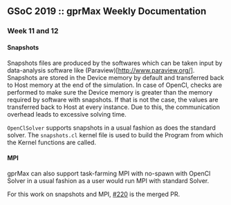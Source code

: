 ## GSoC 2019 :: gprMax Weekly Documentation
### Week 11 and 12

#### Snapshots

Snapshots files are produced by the softwares which can be taken input by data-analysis software like (Paraview)[http://www.paraview.org/]. Snapshots are stored in the Device memory by default and transferred back to Host memory at the end of the simulation. In case of OpenCl, checks are performed to make sure the Device memory is greater than the memory required by software with snapshots. If that is not the case, the values are transferred back to Host at every instance. Due to this, the communication overhead leads to excessive solving time. 

`OpenClSolver` supports snapshots in a usual fashion as does the standard solver. The `snapshots.cl` kernel file is used to build the Program from which the Kernel functions are called. 

#### MPI

gprMax can also support task-farming MPI with no-spawn with OpenCl Solver in a usual fashion as a user would run MPI with standard Solver. 

For this work on snapshots and MPI, [#220](https://github.com/gprMax/gprMax/pull/220) is the merged PR.